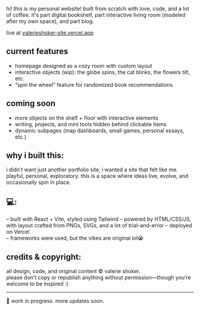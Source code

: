 hi! this is my personal website! built from scratch with love, code, and a lot of coffee. it's part digital bookshelf, part interactive living room (modeled after my own space), and part blog.

live at [valerieshoker-site.vercel.app](https://valerieshoker-site.vercel.app)

## current features
- homepage designed as a cozy room with custom layout
- interactive objects (wip): the globe spins, the cat blinks, the flowers tilt, etc.  
- “spin the wheel” feature for randomized book recommendations

## coming soon
- more objects on the shelf + floor with interactive elements 
- writing, projects, and mini tools hidden behind clickable items  
- dynamic subpages (map dashboards, small games, personal essays, etc.)



## why i built this:
i didn’t want just another portfolio site, i wanted a site that felt like me. playful, personal, exploratory. this is a space where ideas live, evolve, and occasionally spin in place.

## 💻:
– built with React + Vite, styled using Tailwind
– powered by HTML/CSS/JS, with layout crafted from PNGs, SVGs, and a lot of trial-and-error
– deployed on Vercel  
– frameworks were used, but the vibes are original lol😭

## credits & copyright:
all design, code, and original content © valerie shoker.  
please don’t copy or republish anything without permission—though you’re welcome to be inspired :)

---

🌱 work in progress. more updates soon.
